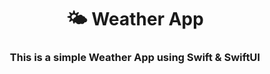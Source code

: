 <h1 align="center">
  🌤 Weather App
</h1>
<h3 align="center">
This is a simple Weather App using Swift & SwiftUI
</h3> 
